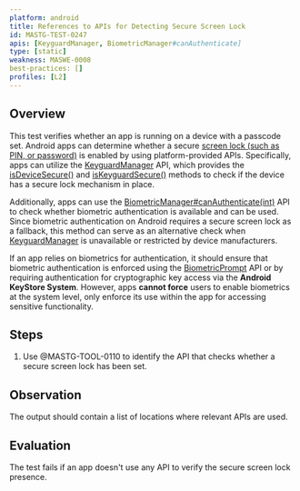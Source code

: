 ```yaml
---
platform: android
title: References to APIs for Detecting Secure Screen Lock
id: MASTG-TEST-0247
apis: [KeyguardManager, BiometricManager#canAuthenticate]
type: [static]
weakness: MASWE-0008
best-practices: []
profiles: [L2]
---
```


## Overview

This test verifies whether an app is running on a device with a passcode set. Android apps can determine whether a secure [screen lock (such as PIN, or password)](https://support.google.com/android/answer/9079129) is enabled by using platform-provided APIs. Specifically, apps can utilize the [KeyguardManager](https://developer.android.com/reference/android/app/KeyguardManager) API, which provides the [isDeviceSecure()](https://developer.android.com/reference/android/app/KeyguardManager#isDeviceSecure()) and [isKeyguardSecure()](https://developer.android.com/reference/android/app/KeyguardManager#isKeyguardLocked()) methods to check if the device has a secure lock mechanism in place.

Additionally, apps can use the [BiometricManager#canAuthenticate(int)](https://developer.android.com/reference/android/hardware/biometrics/BiometricManager#canAuthenticate(int)) API to check whether biometric authentication is available and can be used. Since biometric authentication on Android requires a secure screen lock as a fallback, this method can serve as an alternative check when [KeyguardManager](https://developer.android.com/reference/android/app/KeyguardManager) is unavailable or restricted by device manufacturers.

If an app relies on biometrics for authentication, it should ensure that biometric authentication is enforced using the [BiometricPrompt](https://developer.android.com/reference/android/hardware/biometrics/BiometricPrompt) API or by requiring authentication for cryptographic key access via the **Android KeyStore System**. However, apps **cannot force** users to enable biometrics at the system level, only enforce its use within the app for accessing sensitive functionality.

## Steps

1. Use @MASTG-TOOL-0110 to identify the API that checks whether a secure screen lock has been set.

## Observation

The output should contain a list of locations where relevant APIs are used.

## Evaluation

The test fails if an app doesn't use any API to verify the secure screen lock presence.
